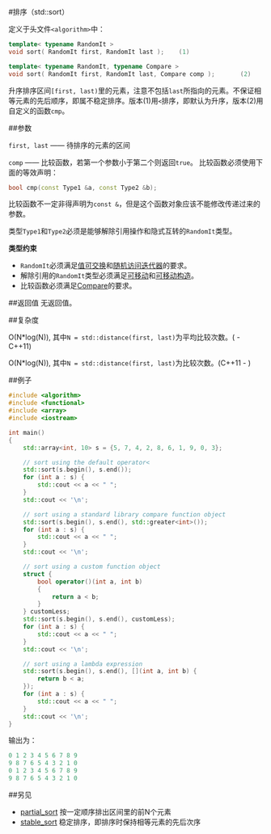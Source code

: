 #排序（std::sort）

定义于头文件`<algorithm>`中：

```C++
template< typename RandomIt >
void sort( RandomIt first, RandomIt last );    (1)
```
```C++
template< typename RandomIt, typename Compare >
void sort( RandomIt first, RandomIt last, Compare comp );       (2)
```

升序排序区间`[first, last)`里的元素，注意不包括`last`所指向的元素。不保证相等元素的先后顺序，即属不稳定排序。版本(1)用`<`排序，即默认为升序，版本(2)用自定义的函数`cmp`。

##参数

`first, last` —— 待排序的元素的区间

`comp` —— 比较函数，若第一个参数小于第二个则返回`true`。
       比较函数必须使用下面的等效声明：

```C++
bool cmp(const Type1 &a, const Type2 &b);
```

比较函数不一定非得声明为`const &`，但是这个函数对象应该不能修改传递过来的参数。

类型`Type1`和`Type2`必须是能够解除引用操作和隐式互转的`RandomIt`类型。

**类型约束**
- `RandomIt`必须满足[值可交换](../concept/ValueSwappable.md)和[随机访问迭代器](http://en.cppreference.com/w/cpp/concept/RandomAccessIterator)的要求。
- 解除引用的`RandomIt`类型必须满足[可移动](../concept/MoveAssignable.md)和[可移动构造](../concept/MoveConstructible.md)。
- 比较函数必须满足[Compare](http://en.cppreference.com/w/cpp/concept/Compare)的要求。

##返回值
无返回值。

##复杂度

O(N*log(N)), 其中`N = std::distance(first, last)`为平均比较次数。( - C++11)

O(N*log(N)), 其中`N = std::distance(first, last)`为比较次数。(C++11 - )

##例子

```C++
#include <algorithm>
#include <functional>
#include <array>
#include <iostream>

int main()
{
    std::array<int, 10> s = {5, 7, 4, 2, 8, 6, 1, 9, 0, 3};

    // sort using the default operator<
    std::sort(s.begin(), s.end());
    for (int a : s) {
        std::cout << a << " ";
    }
    std::cout << '\n';

    // sort using a standard library compare function object
    std::sort(s.begin(), s.end(), std::greater<int>());
    for (int a : s) {
        std::cout << a << " ";
    }
    std::cout << '\n';

    // sort using a custom function object
    struct {
        bool operator()(int a, int b)
        {
            return a < b;
        }
    } customLess;
    std::sort(s.begin(), s.end(), customLess);
    for (int a : s) {
        std::cout << a << " ";
    }
    std::cout << '\n';

    // sort using a lambda expression
    std::sort(s.begin(), s.end(), [](int a, int b) {
        return b < a;
    });
    for (int a : s) {
        std::cout << a << " ";
    }
    std::cout << '\n';
}
```

输出为：

```C++
0 1 2 3 4 5 6 7 8 9
9 8 7 6 5 4 3 2 1 0
0 1 2 3 4 5 6 7 8 9
9 8 7 6 5 4 3 2 1 0
```

##另见

- [partial_sort](partial_sort.md)   按一定顺序排出区间里的前N个元素
- [stable_sort](stable_sort.md)     稳定排序，即排序时保持相等元素的先后次序
